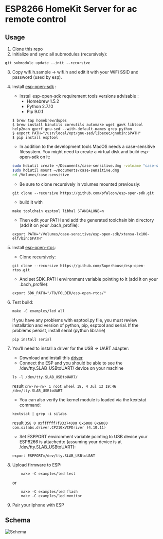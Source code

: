# ESP8266 HomeKit Server for ac remote control

## Usage

1. Clone this repo
2. Initialize and sync all submodules (recursively):
  ```shell
  git submodule update --init --recursive
  ```
3. Copy wifi.h.sample -> wifi.h and edit it with your WiFi SSID and password (used by esp).
4. Install [esp-open-sdk](https://github.com/pfalcon/esp-open-sdk) :
    - Install esp-open-sdk requirement tools
    versions advisable :
        - Homebrew 1.5.2
        - Python 2.7.10
        - Pip 9.0.1
    ```shell
    $ brew tap homebrew/dupes
    $ brew install binutils coreutils automake wget gawk libtool help2man gperf gnu-sed --with-default-names grep python
    $ export PATH="/usr/local/opt/gnu-sed/libexec/gnubin:$PATH"
    $ pip install esptool
    ```
    
    - In addition to the development tools MacOS needs a case-sensitive filesystem.
    You might need to create a virtual disk and build esp-open-sdk on it:
    ```bash
    sudo hdiutil create ~/Documents/case-sensitive.dmg -volname "case-sensitive" -size 10g -fs "Case-sensitive HFS+"
    sudo hdiutil mount ~/Documents/case-sensitive.dmg
    cd /Volumes/case-sensitive
    ```
    
    - Be sure to clone recursively in volumes mounted previously:
    ```shell
    git clone --recursive https://github.com/pfalcon/esp-open-sdk.git
    ```
    
    - build it with
    ```shell
    make toolchain esptool libhal STANDALONE=n
    ```
    
    - Then edit your PATH and add the generated toolchain bin directory (add it on your .bach_profile):
    ```shell
    export PATH="/Volumes/case-sensitive/esp-open-sdk/xtensa-lx106-elf/bin:$PATH"
    ```
    
5. Install [esp-open-rtos](https://github.com/SuperHouse/esp-open-rtos):

    - Clone recursively:    
    ```shell
    git clone --recursive https://github.com/Superhouse/esp-open-rtos.git
    ```
    
    - And set SDK_PATH environment variable pointing to it (add it on your .bach_profile):  
    ```shell
    export SDK_PATH="/TO/FOLDER/esp-open-rtos/"
    ```
6. Test build:
    ```shell
    make -C examples/led all
    ```
    If you have any problems with esptool.py file, you must review installation and version of python, pip, esptool and serial.
    If the problems persist, install serial (python librarie)
    ```shell
    pip install serial
    ```
7. You’ll need to install a driver for the USB -> UART adapter:
    - Download and install this [driver](https://www.silabs.com/products/development-tools/software/usb-to-uart-bridge-vcp-drivers)
    - Connect the ESP and you should be able to see the /dev/tty.SLAB_USBtoUART/ device on your machine
    ```shell 
    ls -l /dev/tty.SLAB_USBtoUART/
    ```
    result `crw-rw-rw- 1 root wheel 18, 4 Jul 13 19:46 /dev/tty.SLAB_USBtoUART`
    - You can also verify the kernel module is loaded via the kextstat command:
    ```shell 
    kextstat | grep -i silabs
    ```
    result `358 0 0xffffff7f83374000 0x6000 0x6000 com.silabs.driver.CP210xVCPDriver (4.10.11)`

    - Set ESPPORT environment variable pointing to USB device your ESP8266 is attachedto (assuming your device is at /dev/tty.SLAB_USBtoUART):
    ```shell
    export ESPPORT=/dev/tty.SLAB_USBtoUART
    ```
8. Upload firmware to ESP:
    ```shell
        make -C examples/led test
    ```
      or
    ```shell
        make -C examples/led flash
        make -C examples/led monitor
    ```
9. Pair your Iphone with ESP
  
## Schema

![Schema](https://github.com/jonkofee/esp-8266-ac-remote-control/blob/master/schema.png)
  
